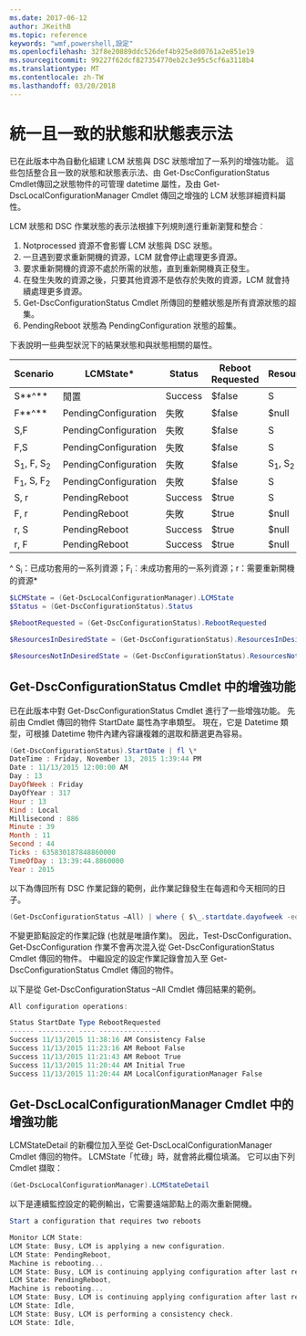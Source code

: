 ```yaml
---
ms.date: 2017-06-12
author: JKeithB
ms.topic: reference
keywords: "wmf,powershell,設定"
ms.openlocfilehash: 32f8e20889ddc526def4b925e8d0761a2e851e19
ms.sourcegitcommit: 99227f62dcf827354770eb2c3e95c5cf6a3118b4
ms.translationtype: MT
ms.contentlocale: zh-TW
ms.lasthandoff: 03/20/2018
---
```

# <a name="unified-and-consistent-state-and-status-representation"></a>統一且一致的狀態和狀態表示法

已在此版本中為自動化組建 LCM 狀態與 DSC 狀態增加了一系列的增強功能。 這些包括整合且一致的狀態和狀態表示法、由 Get-DscConfigurationStatus Cmdlet傳回之狀態物件的可管理 datetime 屬性，及由 Get-DscLocalConfigurationManager Cmdlet 傳回之增強的 LCM 狀態詳細資料屬性。

LCM 狀態和 DSC 作業狀態的表示法根據下列規則進行重新瀏覽和整合︰
1.  Notprocessed 資源不會影響 LCM 狀態與 DSC 狀態。
2.  一旦遇到要求重新開機的資源，LCM 就會停止處理更多資源。
3.  要求重新開機的資源不處於所需的狀態，直到重新開機真正發生。
4.  在發生失敗的資源之後，只要其他資源不是依存於失敗的資源，LCM 就會持續處理更多資源。
5.  Get-DscConfigurationStatus Cmdlet 所傳回的整體狀態是所有資源狀態的超集。
6.  PendingReboot 狀態為 PendingConfiguration 狀態的超集。

下表說明一些典型狀況下的結果狀態和與狀態相關的屬性。

| **Scenario**                    | **LCMState\***       | **Status** | **Reboot Requested**  | **ResourcesInDesiredState**  | **ResourcesNotInDesiredState** |
|---------------------------------|----------------------|------------|---------------|------------------------------|--------------------------------|
| S**^**                          | 閒置                 | Success    | $false        | S                            | $null                          |
| F**^**                          | PendingConfiguration | 失敗    | $false        | $null                        | F                              |
| S,F                             | PendingConfiguration | 失敗    | $false        | S                            | F                              |
| F,S                             | PendingConfiguration | 失敗    | $false        | S                            | F                              |
| S<sub>1</sub>, F, S<sub>2</sub> | PendingConfiguration | 失敗    | $false        | S<sub>1</sub>, S<sub>2</sub> | F                              |
| F<sub>1</sub>, S, F<sub>2</sub> | PendingConfiguration | 失敗    | $false        | S                            | F<sub>1</sub>, F<sub>2</sub>   |
| S, r                            | PendingReboot        | Success    | $true         | S                            | r                              |
| F, r                            | PendingReboot        | 失敗    | $true         | $null                        | F, r                           |
| r, S                            | PendingReboot        | Success    | $true         | $null                        | r                              |
| r, F                            | PendingReboot        | Success    | $true         | $null                        | r                              |

^ S<sub>i</sub>：已成功套用的一系列資源；F<sub>i</sub>︰未成功套用的一系列資源；r：需要重新開機的資源\*

```powershell
$LCMState = (Get-DscLocalConfigurationManager).LCMState
$Status = (Get-DscConfigurationStatus).Status

$RebootRequested = (Get-DscConfigurationStatus).RebootRequested

$ResourcesInDesiredState = (Get-DscConfigurationStatus).ResourcesInDesiredState

$ResourcesNotInDesiredState = (Get-DscConfigurationStatus).ResourcesNotInDesiredState
```
## <a name="enhancement-in-get-dscconfigurationstatus-cmdlet"></a>Get-DscConfigurationStatus Cmdlet 中的增強功能

已在此版本中對 Get-DscConfigurationStatus Cmdlet 進行了一些增強功能。 先前由 Cmdlet 傳回的物件 StartDate 屬性為字串類型。 現在，它是 Datetime 類型，可根據 Datetime 物件內建內容讓複雜的選取和篩選更為容易。
```powershell
(Get-DscConfigurationStatus).StartDate | fl \*
DateTime : Friday, November 13, 2015 1:39:44 PM
Date : 11/13/2015 12:00:00 AM
Day : 13
DayOfWeek : Friday
DayOfYear : 317
Hour : 13
Kind : Local
Millisecond : 886
Minute : 39
Month : 11
Second : 44
Ticks : 635830187848860000
TimeOfDay : 13:39:44.8860000
Year : 2015
```

以下為傳回所有 DSC 作業記錄的範例，此作業記錄發生在每週和今天相同的日子。
```powershell
(Get-DscConfigurationStatus –All) | where { $\_.startdate.dayofweek -eq (Get-Date).DayOfWeek }
```

不變更節點設定的作業記錄 (也就是唯讀作業)。 因此，Test-DscConfiguration、Get-DscConfiguration 作業不會再次混入從 Get-DscConfigurationStatus Cmdlet 傳回的物件。
中繼設定的設定作業記錄會加入至 Get-DscConfigurationStatus Cmdlet 傳回的物件。

以下是從 Get-DscConfigurationStatus –All Cmdlet 傳回結果的範例。
```powershell
All configuration operations:

Status StartDate Type RebootRequested
------ --------- ---- ---------------
Success 11/13/2015 11:38:16 AM Consistency False
Success 11/13/2015 11:23:16 AM Reboot False
Success 11/13/2015 11:21:43 AM Reboot True
Success 11/13/2015 11:20:44 AM Initial True
Success 11/13/2015 11:20:44 AM LocalConfigurationManager False
```

## <a name="enhancement-in-get-dsclocalconfigurationmanager-cmdlet"></a>Get-DscLocalConfigurationManager Cmdlet 中的增強功能
LCMStateDetail 的新欄位加入至從 Get-DscLocalConfigurationManager Cmdlet 傳回的物件。 LCMState「忙碌」時，就會將此欄位填滿。 它可以由下列 Cmdlet 擷取：
```powershell
(Get-DscLocalConfigurationManager).LCMStateDetail
```

以下是連續監控設定的範例輸出，它需要遠端節點上的兩次重新開機。
```powershell
Start a configuration that requires two reboots

Monitor LCM State:
LCM State: Busy, LCM is applying a new configuration.
LCM State: PendingReboot,
Machine is rebooting...
LCM State: Busy, LCM is continuing applying configuration after last reboot.
LCM State: PendingReboot,
Machine is rebooting...
LCM State: Busy, LCM is continuing applying configuration after last reboot.
LCM State: Idle,
LCM State: Busy, LCM is performing a consistency check.
LCM State: Idle,
```

